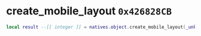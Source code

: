 # create_mobile_layout `0x426828CB`

```lua
local result --[[ integer ]] = natives.object.create_mobile_layout(_unk0 --[[ integer ]])
```
